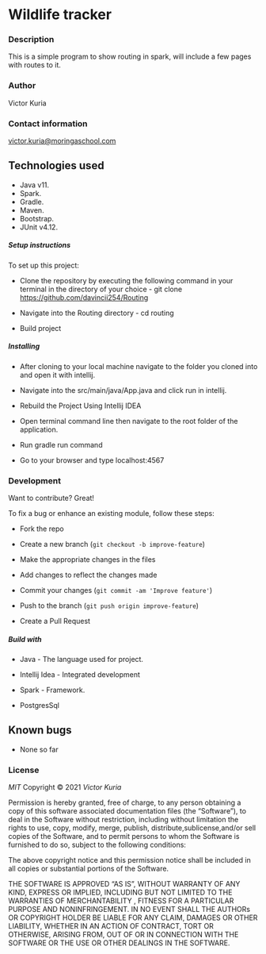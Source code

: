 # Wildlife tracker

### Description

This is a simple program to show routing in spark, will include a few pages with routes to it. 
### Author

Victor Kuria

### Contact information

victor.kuria@moringaschool.com


## Technologies used
* Java v11.
* Spark.
* Gradle.
* Maven.
* Bootstrap.
* JUnit v4.12.

##### Setup instructions

To set up this project:

* Clone the repository by executing the following command in your terminal in the directory of your choice -  git clone https://github.com/davincii254/Routing
* Navigate into the Routing directory - cd routing

* Build project

##### Installing
* After cloning to your local machine navigate to the folder you cloned into and open it with intellij.

* Navigate into the src/main/java/App.java and click run in intellij.

* Rebuild the Project Using Intellij IDEA

* Open terminal command line then navigate to the root folder of the application.

* Run  gradle run command

* Go to your browser and type localhost:4567

### Development

Want to contribute? Great!

To fix a bug or enhance an existing module, follow these steps:

* Fork the repo

* Create a new branch (`git checkout -b improve-feature`)

* Make the appropriate changes in the files

* Add changes to reflect the changes made

* Commit your changes (`git commit -am 'Improve feature'`)

* Push to the branch (`git push origin improve-feature`)

* Create a Pull Request



##### Build with

* Java - The language used for project.

* Intellij Idea - Integrated development

* Spark - Framework.

* PostgresSql

## Known bugs
* None so far

### License

*MIT*
Copyright © 2021 *Victor Kuria*

Permission is hereby granted, free of charge, to any person obtaining a copy of this software associated documentation files (the “Software”), to deal in the Software without restriction, including without limitation the rights to use, copy, modify, merge, publish, distribute,sublicense,and/or sell copies of the Software, and to permit persons to whom the Software is furnished to do so, subject to the following conditions:

The above copyright notice and this permission notice shall be included in all copies or substantial portions of the Software.

THE SOFTWARE IS APPROVED “AS IS”, WITHOUT WARRANTY OF ANY KIND, EXPRESS OR IMPLIED, INCLUDING BUT NOT LIMITED TO THE WARRANTIES OF MERCHANTABILITY , FITNESS FOR A PARTICULAR PURPOSE AND NONINFRINGEMENT. IN NO EVENT SHALL THE AUTHORs OR COPYRIGHT HOLDER BE LIABLE FOR ANY CLAIM, DAMAGES OR OTHER LIABILITY, WHETHER IN AN ACTION OF CONTRACT, TORT OR OTHERWISE, ARISING FROM, OUT OF OR IN CONNECTION WITH THE SOFTWARE OR THE USE OR OTHER DEALINGS IN THE SOFTWARE.
